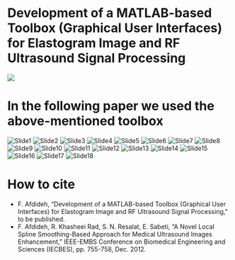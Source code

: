 # Development of a MATLAB-based Toolbox (Graphical User Interfaces) for Elastogram Image and RF Ultrasound Signal Processing
![](/ppt/ElastoLab.gif)

# In the following paper we used the above-mentioned toolbox 
![Slide1](/ppt/Slide1.PNG)
![Slide2](/ppt/Slide2.PNG)
![Slide3](/ppt/Slide3.PNG)
![Slide4](/ppt/Slide4.PNG)
![Slide5](/ppt/Slide5.PNG)
![Slide6](/ppt/Slide6.PNG)
![Slide7](/ppt/Slide7.PNG)
![Slide8](/ppt/Slide8.PNG)
![Slide9](/ppt/Slide9.PNG)
![Slide10](/ppt/Slide10.PNG)
![Slide11](/ppt/Slide11.PNG)
![Slide12](/ppt/Slide12.PNG)
![Slide13](/ppt/Slide13.PNG)
![Slide14](/ppt/Slide14.PNG)
![Slide15](/ppt/Slide15.PNG)
![Slide16](/ppt/Slide16.PNG)
![Slide17](/ppt/Slide17.PNG)
![Slide18](/ppt/Slide18.PNG)

# How to cite
* F. Afdideh, “Development of a MATLAB-based Toolbox (Graphical User Interfaces) for Elastogram Image and RF Ultrasound Signal Processing,” to be published.
* F. Afdideh, R. Khasheei Rad, S. N. Resalat, E. Sabeti, “A Novel Local Spline Smoothing-Based Approach for Medical Ultrasound Images Enhancement,” IEEE-EMBS Conference on Biomedical Engineering and Sciences (IECBES), pp. 755-758, Dec. 2012.
